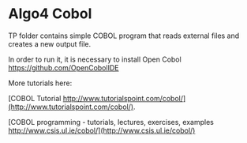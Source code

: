 # Algo4 Cobol
TP folder contains simple COBOL program that reads external files and creates a new output file.

In order to run it, it is necessary to install Open Cobol https://github.com/OpenCobolIDE

More tutorials here:

[COBOL Tutorial http://www.tutorialspoint.com/cobol/](http://www.tutorialspoint.com/cobol/). 

[COBOL programming - tutorials, lectures, exercises, examples http://www.csis.ul.ie/cobol/](http://www.csis.ul.ie/cobol/) 


